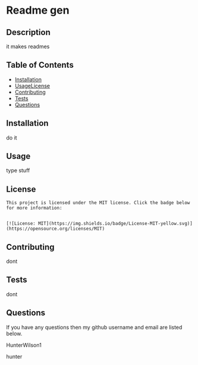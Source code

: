 # Readme gen

  ## Description

  it makes readmes

  ## Table of Contents

  * [Installation](#installation)
  * [Usage](#usage)[License](#license)
  * [Contributing](#contributing)
  * [Tests](#tests)
  * [Questions](#questions)

  ## Installation

  do it

  ## Usage

  type stuff

  ## License
    
    This project is licensed under the MIT license. Click the badge below for more information:


    [![License: MIT](https://img.shields.io/badge/License-MIT-yellow.svg)](https://opensource.org/licenses/MIT)
    

  ## Contributing

  dont

  ## Tests

  dont

  ## Questions

  If you have any questions then my github username and email are listed below.

  HunterWilson1

  hunter


